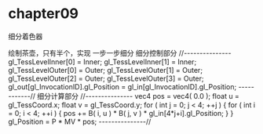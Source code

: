 # chapter09
细分着色器

绘制茶壶，只有半个，实现 一步一步细分
细分控制部分
//---------------
    gl_TessLevelInner[0] = Inner;
    gl_TessLevelInner[1] = Inner;
    gl_TessLevelOuter[0] = Outer;
    gl_TessLevelOuter[1] = Outer;
    gl_TessLevelOuter[2] = Outer;
    gl_TessLevelOuter[3] = Outer;
    gl_out[gl_InvocationID].gl_Position = gl_in[gl_InvocationID].gl_Position;
    ------------//
细分计算部分
//---------------
vec4  pos = vec4( 0.0 );
    float  u = gl_TessCoord.x;
    float  v = gl_TessCoord.y;
    for ( int j = 0; j < 4; ++j ) {
        for ( int i = 0; i < 4; ++i ) {
            pos += B( i, u ) * B( j, v ) * gl_in[4*j+i].gl_Position;
        }
    }
    gl_Position = P * MV * pos;
---------------//
